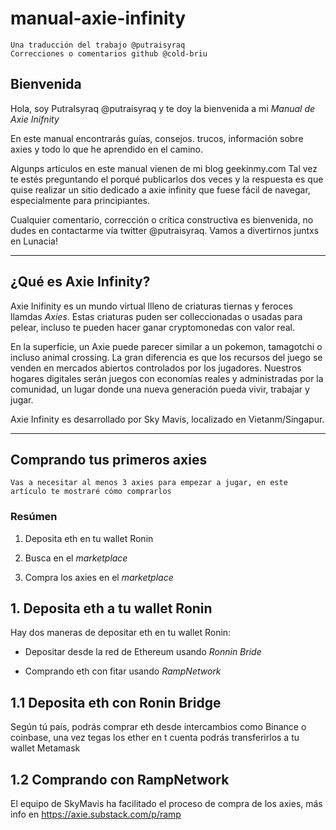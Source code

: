 # manual-axie-infinity
	Una traducción del trabajo @putraisyraq
	Correcciones o comentarios github @cold-briu

## Bienvenida

Hola, soy PutraIsyraq @putraisyraq y te doy la bienvenida a mi *Manual de Axie Inifnity*

En este manual encontrarás guías, consejos. trucos, información sobre axies y todo lo que he aprendido en el camino.

Algunps artículos en este manual vienen de mi blog geekinmy.com Tal vez te estés preguntando el porqué publicarlos dos veces y la respuesta es que quise realizar un sitio dedicado a axie infinity que fuese fácil de navegar, especialmente para principiantes.

Cualquier comentario, corrección o crítica constructiva es bienvenida, no dudes en contactarme vía twitter @putraisyraq. Vamos a divertirnos juntxs en Lunacia!

___

## ¿Qué es Axie Infinity?

Axie Inifinity es un mundo virtual llleno de criaturas tiernas y feroces llamdas *Axies*. Estas criaturas puden ser colleccionadas o usadas para pelear, incluso te pueden hacer ganar cryptomonedas con valor real.

En la superficie, un Axie puede parecer similar a un pokemon, tamagotchi o incluso animal crossing. La gran diferencia es que los recursos del juego se venden en mercados abiertos controlados por los jugadores. Nuestros hogares digitales serán juegos con economías reales y administradas por la comunidad, un lugar donde una nueva generación pueda vivir, trabajar y jugar.

Axie Infinity es desarrollado por Sky Mavis, localizado en Vietanm/Singapur.

___

## Comprando tus primeros axies

	Vas a necesitar al menos 3 axies para empezar a jugar, en este artículo te mostraré cómo comprarlos

### Resúmen

1. Deposita eth en tu wallet Ronin

2. Busca en el *marketplace*

3. Compra los axies en el *marketplace*

## 1. Deposita eth a tu wallet Ronin

Hay dos maneras de depositar eth en tu wallet Ronin:

- Depositar desde la red de Ethereum usando *Ronnin Bride*

- Comprando eth con fitar usando *RampNetwork*

## 1.1 Deposita eth con Ronin Bridge

Según tú país, podrás comprar eth desde intercambios como Binance o coinbase, una vez tegas los ether en t cuenta podrás transferirlos a tu wallet Metamask

## 1.2 Comprando con RampNetwork

El equipo de SkyMavis ha facilitado el proceso de compra de los axies, más info en https://axie.substack.com/p/ramp